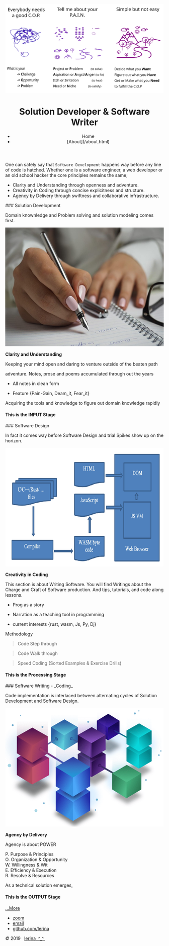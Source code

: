<link href="https://fonts.googleapis.com/css?family=Architects+Daughter|Inconsolata&display=swap" rel="stylesheet"> 
<!-- img id="topPix" src="./pix/lRustRPG.jpg" / -->
<img id="topPix" src="./pix/index_lerina.svg" />

<div class="container">
<header class="main-header clearfix">

# Solution Developer & Software Writer

<nav class="main-menu">
<ul>
<li class="main-menu__item">Home</li>
<li class="main-menu__item">[About](/about.html)</li>
</ul>
</nav><!-- nav -->
</header><!-- header -->

<section class="sponsors-wrapper clearfix">
<main class="content-area">

One can safely say that `Software Development` happens way before any line of code is hatched.
Whether one is a software engineer, a web developer or an old school hacker the core principles remains the same;

- Clarity and Understanding through openness and adventure.
- Creativity in Coding      through concise explicitness and structure. 
- Agency by Delivery        through swiftness and collaborative infrastructure. 

</main>

<section class="sponsors">
<div class="sponsor pink" id="input">
### Solution Development

Domain knownledge and Problem solving and solution modeling comes first.  

<img class="autofit" src="./pix/writings.jpg" />

**Clarity and Understanding**

Keeping your mind open and daring to venture outside of the beaten path

adventure.
Notes, prose and poems accumulated through out the years

- All notes in clean form

- Feature {Pain-Gain, Deam_it, Fear_it}


Acquiring the tools and knowledge to figure out domain knowledge rapidly

#### This is the INPUT Stage

</div>
<div class="sponsor purple" id="process">
### Software Design

In fact it comes way before Software Design and trial Spikes show up on the horizon.   

<img class="autofit" src="./pix/prog.png" />

**Creativity in Coding**

This section is about Writing Software. 
You will find Writings about the Charge and Craft of Software production.
And tips, tutorials, and code along lessons.

- Prog as a story

- Narration as a teaching tool in programming

- current interests {rust, wasm, Js, Py, Dj} 


Methodology

> Code Step through

> Code Walk through

> Speed Coding (Sorted Examples & Exercise Drills)

#### This is the Processing Stage

</div>
<div class="sponsor blue" id="output">
### Software Writing - _Coding_

Code implementation is interlaced between alternating cycles 
of Solution Development and Software Design.  

<img class="autofit" src="./pix/agilepkg.png" />

**Agency by Delivery**

Agency is about POWER

P. Purpose      &    Principles  
O. Organization &    Opportunity  
W. Willingness  &    Wit  
E. Efficiency   &    Execution   
R. Resolve      &    Resources   

As a technical solution emerges, 

#### This is the OUTPUT Stage

<a href="./prog/">...More</a>
</div>
</section><!-- sponsors -->
</section><!-- sponsors-wrapper -->
</div><!-- container -->

<footer class="footer">


-   [zoom]()
-   [email](mailto:learningrustrpg@gmail.com)
-   [github.com/lerina](https://github.com/lerina)


<div id="copy"><em>&#xa9;</em> 2019  &nbsp; <a href="http://razafy.com" target="_blank"> <span class="le">le</span><span class="ri">ri</span><span class="na">na</span>  ^_^ </a></div>

</footer><!-- footer -->

